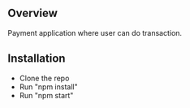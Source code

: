 ## Overview
Payment application where user can do transaction.

## Installation 
- Clone the repo
- Run "npm install"
- Run "npm start"
